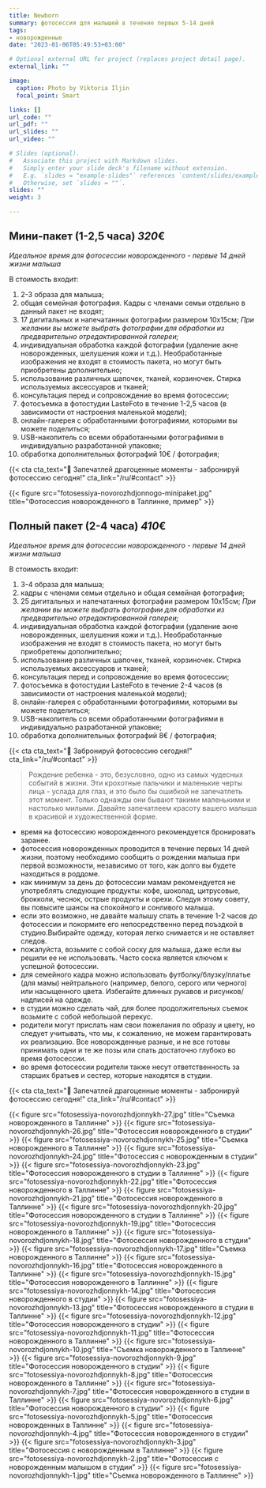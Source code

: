 ```yaml
---
title: Newborn
summary: фотосессия для малышей в течение первых 5-14 дней
tags:
- новорожденные
date: "2023-01-06T05:49:53+03:00"

# Optional external URL for project (replaces project detail page).
external_link: ""

image:
  caption: Photo by Viktoria Iljin
  focal_point: Smart

links: []
url_code: ""
url_pdf: ""
url_slides: ""
url_video: ""

# Slides (optional).
#   Associate this project with Markdown slides.
#   Simply enter your slide deck's filename without extension.
#   E.g. `slides = "example-slides"` references `content/slides/example-slides.md`.
#   Otherwise, set `slides = ""`.
slides: ""
weight: 3

---
```


## Мини-пакет (1-2,5 часа) *320*€ 
*Идеальное время для фотосессии новорожденного - первые 14 дней жизни малыша*

В стоимость входит:
1. 2-3 образа для малыша;
2. общая семейная фотография. Кадры с членами семьи отдельно в данный пакет не входят;
3. 17 дигитальных и напечатанных фотографии размером 10х15см; 
_При желании вы можете выбрать фотографии для обработки из предварительно отредактированной галереи;_
4. индивидуальная обработка каждой фотографии (удаление акне новорожденных, шелушения кожи и т.д.). Необработанные изображения не входят в стоимость пакета, но могут быть приобретены дополнительно;
5. использование различных шапочек, тканей, корзиночек. Стирка используемых аксессуаров и тканей;
6. консультация перед и сопровождение во время фотосессии;
7. фотосъемка в фотостудии LasteFoto в течение 1-2,5 часов (в зависимости от настроения маленькой модели);
8. онлайн-галерея с обработанными фотографиями, которыми вы можете поделиться;
9. USB-накопитель со всеми обработанными фотографиями в индивидуально разработанной упаковке;
10. обработка дополнительных фотографий 10€ / фотография;

{{< cta cta_text="💛 Запечатлей драгоценные моменты - забронируй фотосессию сегодня!" cta_link="/ru/#contact" >}}

{{< figure src="fotosessiya-novorozhdjonnogo-minipaket.jpg" title="Фотосессия новорожденного в Таллинне, пример" >}}

## Полный пакет (2-4 часа) *410*€
*Идеальное время для фотосессии новорожденного - первые 14 дней жизни малыша*

В стоимость входит:
1. 3-4 образа для малыша;
2. кадры с членами семьи отдельно и общая семейная фотография;
3. 25 дигитальных и напечатанных фотографии размером 10х15см; 
_При желании вы можете выбрать фотографии для обработки из предварительно отредактированной галереи;_
4. индивидуальная обработка каждой фотографии (удаление акне новорожденных, шелушения кожи и т.д.). Необработанные изображения не входят в стоимость пакета, но могут быть приобретены дополнительно;
5. использование различных шапочек, тканей, корзиночек. Стирка используемых аксессуаров и тканей;
6. консультация перед и сопровождение во время фотосессии;
7. фотосъемка в фотостудии LasteFoto в течение 2-4 часов (в зависимости от настроения маленькой модели);
8. онлайн-галерея с обработанными фотографиями, которыми вы можете поделиться;
9. USB-накопитель со всеми обработанными фотографиями в индивидуально разработанной упаковке;
10. обработка дополнительных фотографий 8€ / фотография;

{{< cta cta_text="💛 Забронируй фотосессию сегодня!" cta_link="/ru/#contact" >}}

> Рождение ребенка - это, безусловно, одно из самых чудесных событий в жизни. Эти крохотные пальчики и маленькие черты лица - услада для глаз, и это было бы ошибкой не запечатлеть этот момент. Только однажды они бывают такими маленькими и настолько милыми. Давайте запечатлеем красоту вашего малыша в красивой и художественной форме.

- время на фотосессию новорожденного рекомендуется бронировать заранее.
- фотосессия новорожденных проводится в течение первых 14 дней жизни, поэтому необходимо сообщить о рождении малыша при первой возможности, независимо от того, как долго вы будете находиться в роддоме.
- как минимум за день до фотосессии мамам рекомендуется не употреблять следующие продукты: кофе, шоколад, цитрусовые, брокколи, чеснок, острые продукты и орехи. Следуя этому совету, вы повысите шансы на спокойного и сонливого малыша.
- если это возможно, не давайте малышу спать в течение 1-2 часов до фотосессии и покормите его непосредственно перед поъздкой в студию.Выбирайте одежду, которая легко снимается и не оставляет следов. 
- пожалуйста, возьмите с собой соску для малыша, даже если вы решили ее не использовать. Часто соска является ключом к успешной фотосессии.
- для семейного кадра можно использовать футболку/блузку/платье (для мамы) нейтрального (например, белого, серого или черного) или насыщенного цвета. Избегайте длинных рукавов и рисунков/надписей на одежде.
- в студии можно сделать чай, для более продолжительных съемок возьмите с собой небольшой перекус.
- родители могут прислать нам свои пожелания по образу и цвету, но следует учитывать, что мы, к сожалению, не можем гарантировать их реализацию. Все новорожденные разные, и не все готовы принимать одни и те же позы или спать достаточно глубоко во время фотосессии.
- во время фотосессии родители также несут ответственность за старших братьев и сестер, которые находятся в студии.

{{< cta cta_text="💛 Запечатлей драгоценные моменты - забронируй фотосессию сегодня!" cta_link="/ru/#contact" >}}

{{< figure src="fotosessiya-novorozhdjonnykh-27.jpg" title="Съемка новорожденного в Таллинне" >}}
{{< figure src="fotosessiya-novorozhdjonnykh-26.jpg" title="Фотосессия новорожденного в студии" >}}
{{< figure src="fotosessiya-novorozhdjonnykh-25.jpg" title="Съемка новорожденного в Таллинне" >}}
{{< figure src="fotosessiya-novorozhdjonnykh-24.jpg" title="Фотосессия с новорожденным в студии" >}}
{{< figure src="fotosessiya-novorozhdjonnykh-23.jpg" title="Фотосессия новорожденного в студии в Таллинне" >}}
{{< figure src="fotosessiya-novorozhdjonnykh-22.jpg" title="Фотосессия новорожденного в Таллинне" >}}
{{< figure src="fotosessiya-novorozhdjonnykh-21.jpg" title="Фотосессия новорожденного в Таллинне" >}}
{{< figure src="fotosessiya-novorozhdjonnykh-20.jpg" title="Фотосессия новорожденного в студии в Таллинне" >}}
{{< figure src="fotosessiya-novorozhdjonnykh-19.jpg" title="Фотосессия новорожденного в Таллинне" >}}
{{< figure src="fotosessiya-novorozhdjonnykh-18.jpg" title="Фотосессия новорожденного в студии" >}}
{{< figure src="fotosessiya-novorozhdjonnykh-17.jpg" title="Съемка новорожденного в Таллинне" >}}
{{< figure src="fotosessiya-novorozhdjonnykh-16.jpg" title="Фотосессия новорожденного в Таллинне" >}}
{{< figure src="fotosessiya-novorozhdjonnykh-15.jpg" title="Фотосессия новорожденного в Таллинне" >}}
{{< figure src="fotosessiya-novorozhdjonnykh-14.jpg" title="Фотосессия новорожденного в студии" >}}
{{< figure src="fotosessiya-novorozhdjonnykh-13.jpg" title="Фотосессия новорожденного в студии в Таллинне" >}}
{{< figure src="fotosessiya-novorozhdjonnykh-12.jpg" title="Фотосессия новорожденного в студии" >}}
{{< figure src="fotosessiya-novorozhdjonnykh-11.jpg" title="Фотосессия новорожденного в Таллинне" >}}
{{< figure src="fotosessiya-novorozhdjonnykh-10.jpg" title="Съемка новорожденного в Таллинне" >}}
{{< figure src="fotosessiya-novorozhdjonnykh-9.jpg" title="Фотосессия новорожденного в студии" >}}
{{< figure src="fotosessiya-novorozhdjonnykh-8.jpg" title="Фотосессия новорожденного в Таллинне" >}}
{{< figure src="fotosessiya-novorozhdjonnykh-7.jpg" title="Фотосессия новорожденного в студии в Таллинне" >}}
{{< figure src="fotosessiya-novorozhdjonnykh-6.jpg" title="Фотосессия новорожденного в студии" >}}
{{< figure src="fotosessiya-novorozhdjonnykh-5.jpg" title="Фотосессия новорожденных в Таллинне" >}}
{{< figure src="fotosessiya-novorozhdjonnykh-4.jpg" title="Фотосессия новорожденного в студии" >}}
{{< figure src="fotosessiya-novorozhdjonnykh-3.jpg" title="Фотосессия с новорожденным в Таллинне" >}}
{{< figure src="fotosessiya-novorozhdjonnykh-2.jpg" title="Фотосессия с новорожденным малышом в студии" >}}
{{< figure src="fotosessiya-novorozhdjonnykh-1.jpg" title="Съемка новорожденного в Таллинне" >}}